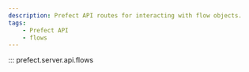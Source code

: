 ```yaml
---
description: Prefect API routes for interacting with flow objects.
tags:
    - Prefect API
    - flows
---
```


::: prefect.server.api.flows